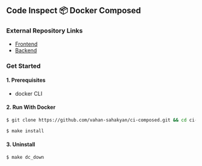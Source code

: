## Code Inspect 📦 Docker Composed

### External Repository Links

- [Frontend](https://github.com/vahan-sahakyan/code-inspect-frontend)
- [Backend](https://github.com/vahan-sahakyan/code-inspect-backend)

### Get Started

#### 1. Prerequisites

- docker CLI

#### 2. Run With Docker

```bash
$ git clone https://github.com/vahan-sahakyan/ci-composed.git && cd ci-composed
```

```bash
$ make install
```

#### 3. Uninstall

```bash
$ make dc_down
```
